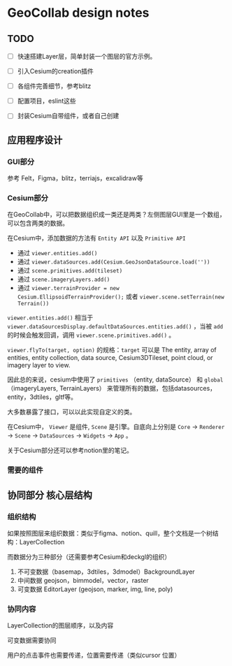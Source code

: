# GeoCollab design notes

## TODO

- [ ] 快速搭建Layer层，简单封装一个图层的官方示例。
- [ ] 引入Cesium的creation插件
- [ ] 各组件完善细节，参考blitz
- [ ] 配置项目，eslint这些
- [ ] 封装Cesium自带组件，或者自己创建


## 应用程序设计

### GUI部分

参考 Felt，Figma，blitz，terriajs，excalidraw等

### Cesium部分

在GeoCollab中，可以把数据组织成一类还是两类？左侧图层GUI里是一个数组，可以包含两类的数据。

在Cesium中，添加数据的方法有 `Entity API` 以及 `Primitive API`

- 通过 `viewer.entities.add()`
- 通过 `viewer.dataSources.add(Cesium.GeoJsonDataSource.load(''))`
- 通过 `scene.primitives.add(tileset)`
- 通过 `scene.imageryLayers.add()`
- 通过 `viewer.terrainProvider = new Cesium.EllipsoidTerrainProvider();` 或者 `viewer.scene.setTerrain(new Terrain())`

`viewer.entities.add()` 相当于 `viewer.dataSourcesDisplay.defaultDataSources.entities.add()` ，当被 `add` 的时候会触发回调，调用 `viewer.scene.primitives.add()` 。

`viewer.flyTo(target, option)` 的规格：`target` 可以是 The entity, array of entities, entity collection, data source, Cesium3DTileset, point cloud, or imagery layer to view. 

因此总的来说，cesium中使用了 `primitives` （entity, dataSource） 和 `global` （imageryLayers, TerrainLayers） 来管理所有的数据，包括datasources，entity，3dtiles，gltf等。

大多数暴露了接口，可以以此实现自定义的类。

在Cesium中， `Viewer` 是组件, `Scene` 是引擎。自底向上分别是 `Core` -> `Renderer` -> `Scene` -> `DataSources` -> `Widgets` -> `App` 。

关于Cesium部分还可以参考notion里的笔记。

### 需要的组件

## 协同部分 核心层结构

### 组织结构

如果按照图层来组织数据：类似于figma、notion、quill，整个文档是一个树结构：LayerCollection

而数据分为三种部分（还需要参考Cesium和deckgl的组织）

1. 不可变数据（basemap，3dtiles，3dmodel）BackgroundLayer
2. 中间数据 geojson，bimmodel，vector，raster
3. 可变数据 EditorLayer (geojson, marker, img, line, poly)

### 协同内容

LayerCollection的图层顺序，以及内容

可变数据需要协同

用户的点击事件也需要传递，位置需要传递（类似cursor 位置）
